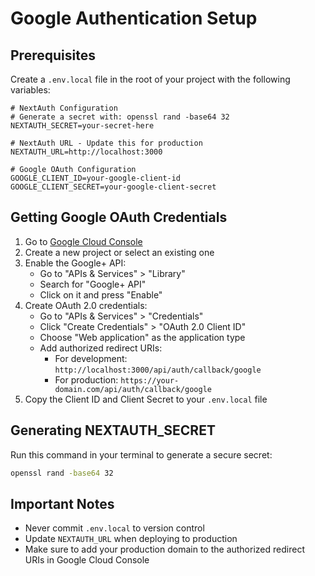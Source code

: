 # Google Authentication Setup

## Prerequisites
Create a `.env.local` file in the root of your project with the following variables:

```env
# NextAuth Configuration
# Generate a secret with: openssl rand -base64 32
NEXTAUTH_SECRET=your-secret-here

# NextAuth URL - Update this for production
NEXTAUTH_URL=http://localhost:3000

# Google OAuth Configuration
GOOGLE_CLIENT_ID=your-google-client-id
GOOGLE_CLIENT_SECRET=your-google-client-secret
```

## Getting Google OAuth Credentials

1. Go to [Google Cloud Console](https://console.cloud.google.com/)
2. Create a new project or select an existing one
3. Enable the Google+ API:
   - Go to "APIs & Services" > "Library"
   - Search for "Google+ API"
   - Click on it and press "Enable"
4. Create OAuth 2.0 credentials:
   - Go to "APIs & Services" > "Credentials"
   - Click "Create Credentials" > "OAuth 2.0 Client ID"
   - Choose "Web application" as the application type
   - Add authorized redirect URIs:
     - For development: `http://localhost:3000/api/auth/callback/google`
     - For production: `https://your-domain.com/api/auth/callback/google`
5. Copy the Client ID and Client Secret to your `.env.local` file

## Generating NEXTAUTH_SECRET

Run this command in your terminal to generate a secure secret:
```bash
openssl rand -base64 32
```

## Important Notes

- Never commit `.env.local` to version control
- Update `NEXTAUTH_URL` when deploying to production
- Make sure to add your production domain to the authorized redirect URIs in Google Cloud Console 